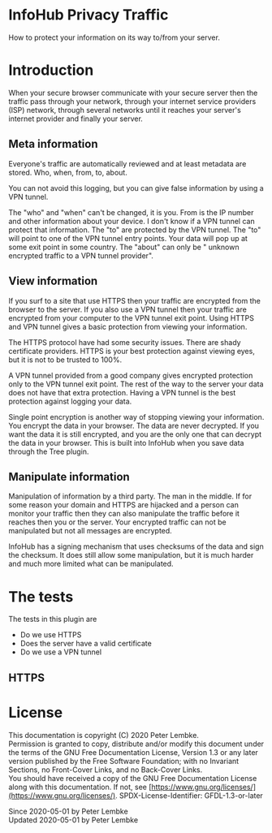 # InfoHub Privacy Traffic

How to protect your information on its way to/from your server.

# Introduction

When your secure browser communicate with your secure server then the traffic pass through your network, through your
internet service providers (ISP) network, through several networks until it reaches your server's internet provider and
finally your server.

## Meta information

Everyone's traffic are automatically reviewed and at least metadata are stored. Who, when, from, to, about.

You can not avoid this logging, but you can give false information by using a VPN tunnel.

The "who" and "when" can't be changed, it is you. From is the IP number and other information about your device. I don't
know if a VPN tunnel can protect that information. The "to" are protected by the VPN tunnel. The "to" will point to one
of the VPN tunnel entry points. Your data will pop up at some exit point in some country. The "about" can only be "
unknown encrypted traffic to a VPN tunnel provider".

## View information

If you surf to a site that use HTTPS then your traffic are encrypted from the browser to the server. If you also use a
VPN tunnel then your traffic are encrypted from your computer to the VPN tunnel exit point. Using HTTPS and VPN tunnel
gives a basic protection from viewing your information.

The HTTPS protocol have had some security issues. There are shady certificate providers. HTTPS is your best protection
against viewing eyes, but it is not to be trusted to 100%.

A VPN tunnel provided from a good company gives encrypted protection only to the VPN tunnel exit point. The rest of the
way to the server your data does not have that extra protection. Having a VPN tunnel is the best protection against
logging your data.

Single point encryption is another way of stopping viewing your information. You encrypt the data in your browser. The
data are never decrypted. If you want the data it is still encrypted, and you are the only one that can decrypt the data
in your browser. This is built into InfoHub when you save data through the Tree plugin.

## Manipulate information

Manipulation of information by a third party. The man in the middle. If for some reason your domain and HTTPS are
hijacked and a person can monitor your traffic then they can also manipulate the traffic before it reaches then you or
the server. Your encrypted traffic can not be manipulated but not all messages are encrypted.

InfoHub has a signing mechanism that uses checksums of the data and sign the checksum. It does still allow some
manipulation, but it is much harder and much more limited what can be manipulated.

# The tests

The tests in this plugin are

* Do we use HTTPS
* Does the server have a valid certificate
* Do we use a VPN tunnel

## HTTPS

# License

This documentation is copyright (C) 2020 Peter Lembke.  
Permission is granted to copy, distribute and/or modify this document under the terms of the GNU Free Documentation
License, Version 1.3 or any later version published by the Free Software Foundation; with no Invariant Sections, no
Front-Cover Links, and no Back-Cover Links.  
You should have received a copy of the GNU Free Documentation License along with this documentation. If not,
see [https://www.gnu.org/licenses/](https://www.gnu.org/licenses/). SPDX-License-Identifier: GFDL-1.3-or-later

Since 2020-05-01 by Peter Lembke  
Updated 2020-05-01 by Peter Lembke  
